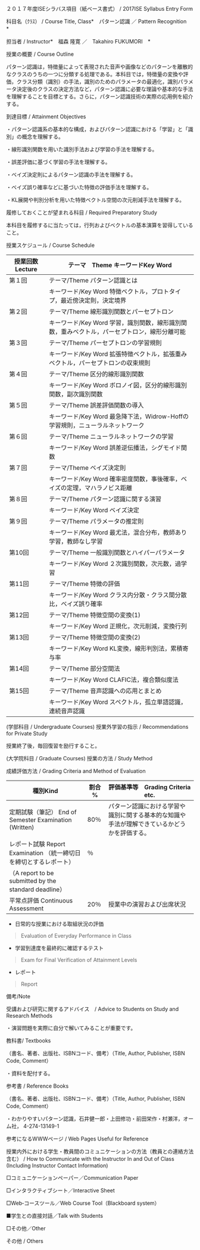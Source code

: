 ２０１７年度ISEシラバス項目（紙ベース書式） / 2017ISE Syllabus Entry Form

科目名（ｸﾗｽ） / Course Title, Class*　パターン認識 ／ Pattern Recognition　*　

担当者 / Instructor*　福森 隆寛 ／　Takahiro FUKUMORI　*

授業の概要 / Course Outline

パターン認識は，特徴量によって表現された音声や画像などのパターンを離散的なクラスのうちの一つに分類する処理である。本科目では，特徴量の変換や評価，クラス分類（識別）の手法，識別のためのパラメータの最適化，識別パラメータ決定後のクラスの決定方法など，パターン認識に必要な理論や基本的な手法を理解することを目標とする。さらに，パターン認識技術の実際の応用例を紹介する。

到達目標 / Attainment Objectives

・パターン認識系の基本的な構成，およびパターン認識における「学習」と「識別」の概念を理解する。

・線形識別関数を用いた識別手法および学習の手法を理解する。

・誤差評価に基づく学習の手法を理解する。

・ベイズ決定則によるパターン認識の手法を理解する。

・ベイズ誤り確率などに基づいた特徴の評価手法を理解する。

・KL展開や判別分析を用いた特徴ベクトル空間の次元削減手法を理解する。

履修しておくことが望まれる科目 / Required Preparatory Study

本科目を履修するに当たっては，行列およびベクトルの基本演算を習得していること。

授業スケジュール / Course Schedule

| 授業回数 Lecture | テーマ　Theme キーワードKey Word                                                             |
|------------------|----------------------------------------------------------------------------------------------|
| 第１回           | テーマ/Theme パターン認識とは                                                                |
|                  | キーワード/Key Word 特徴ベクトル，プロトタイプ，最近傍決定則，決定境界                       |
| 第２回           | テーマ/Theme 線形識別関数とパーセプトロン                                                    |
|                  | キーワード/Key Word 学習，識別関数，線形識別関数，重みベクトル，パーセプトロン，線形分離可能 |
| 第３回           | テーマ/Theme パーセプトロンの学習規則                                                        |
|                  | キーワード/Key Word 拡張特徴ベクトル，拡張重みベクトル，パーセプトロンの収束規則             |
| 第４回           | テーマ/Theme 区分的線形識別関数                                                              |
|                  | キーワード/Key Word ボロノイ図，区分的線形識別関数，副次識別関数                             |
| 第５回           | テーマ/Theme 誤差評価関数の導入                                                              |
|                  | キーワード/Key Word 最急降下法，Widrow-Hoffの学習規則，ニューラルネットワーク                |
| 第６回           | テーマ/Theme ニューラルネットワークの学習                                                    |
|                  | キーワード/Key Word 誤差逆伝播法，シグモイド関数                                             |
| 第７回           | テーマ/Theme ベイズ決定則                                                                    |
|                  | キーワード/Key Word 確率密度関数，事後確率，ベイズの定理，マハラノビス距離                   |
| 第８回           | テーマ/Theme パターン認識に関する演習                                                        |
|                  | キーワード/Key Word ベイズ決定                                                               |
| 第９回           | テーマ/Theme パラメータの推定則                                                              |
|                  | キーワード/Key Word 最尤法，混合分布，教師あり学習，教師なし学習                             |
| 第10回           | テーマ/Theme 一般識別関数とハイパーパラメータ                                                |
|                  | キーワード/Key Word ２次識別関数，次元数，過学習                                             |
| 第11回           | テーマ/Theme 特徴の評価                                                                      |
|                  | キーワード/Key Word クラス内分散・クラス間分散比，ベイズ誤り確率                             |
| 第12回           | テーマ/Theme 特徴空間の変換(1)                                                               |
|                  | キーワード/Key Word 正規化，次元削減，変換行列                                               |
| 第13回           | テーマ/Theme 特徴空間の変換(2)                                                               |
|                  | キーワード/Key Word KL変換，線形判別法，累積寄与率                                           |
| 第14回           | テーマ/Theme 部分空間法                                                                      |
|                  | キーワード/Key Word CLAFIC法，複合類似度法                                                   |
| 第15回           | テーマ/Theme 音声認識への応用とまとめ                                                        |
|                  | キーワード/Key Word スペクトル，孤立単語認識，連続音声認識                                   |

(学部科目 / Undergraduate Courses) 授業外学習の指示 / Recommendations for
Private Study

授業終了後，毎回復習を励行すること。

(大学院科目 / Graduate Courses) 授業の方法 / Study Method

成績評価方法 / Grading Criteria and Method of Evaluation

| 種別Kind                                                                                                                | 割合 % | 評価基準等　Grading Criteria etc.                                                            |
|-------------------------------------------------------------------------------------------------------------------------|--------|----------------------------------------------------------------------------------------------|
| 定期試験（筆記） End of Semester Examination (Written)                                                                  | 80％   | パターン認識における学習や識別に関する基本的な知識や手法が理解できているかどうかを評価する。 |
| レポート試験 Report Examination （統一締切日を締切とするレポート）                                                      | ％     |                                                                                              |
| （A report to be submitted by the standard deadline）                                                                   |        |                                                                                              |
| 平常点評価 Continuous Assessment                                                                                        | 20％   | 授業中の演習および出席状況                                                                   |

-   日常的な授業における取組状況の評価

>   Evaluation of Everyday Performance in Class

-   学習到達度を最終的に確認するテスト

>   Exam for Final Verification of Attainment Levels

-   レポート

>   Report

備考/Note

受講および研究に関するアドバイス　/ Advice to Students on Study and Research
Methods

・演習問題を実際に自分で解いてみることが重要です。

教科書/ Textbooks

（書名、著者、出版社、ISBNコード、備考）（Title, Author, Publisher, ISBN Code,
Comment）

・資料を配付する。

参考書 / Reference Books

（書名、著者、出版社、ISBNコード、備考）（Title, Author, Publisher, ISBN Code,
Comment）

・わかりやすいパターン認識，石井健一郎・上田修功・前田栄作・村瀬洋，オーム社，
4-274-13149-1

参考になるWWWページ / Web Pages Useful for Reference

授業内外における学生・教員間のコミュニケーションの方法（教員との連絡方法含む） /
How to Communicate with the Instructor In and Out of Class (Including Instructor
Contact Information)

□コミュニケーションペーパー／Communication Paper

□インタラクティブシート／Interactive Sheet

□Web‐コースツール／Web Course Tool（Blackboard system）

■学生との直接対話／Talk with Students

□その他／Other

その他 / Others
